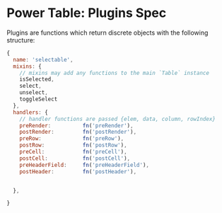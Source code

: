 # Power Table: Plugins Spec

Plugins are functions which return discrete objects with the following structure:

```js
{
  name: 'selectable',
  mixins: {
    // mixins may add any functions to the main `Table` instance
    isSelected,
    select,
    unselect,
    toggleSelect
  },
  handlers: {
    // handler functions are passed {elem, data, column, rowIndex}
    preRender:          fn('preRender'),
    postRender:         fn('postRender'),
    preRow:             fn('preRow'),
    postRow:            fn('postRow'),
    preCell:            fn('preCell'),
    postCell:           fn('postCell'),
    preHeaderField:     fn('preHeaderField'),
    postHeader:         fn('postHeader'),


  },

}

```
